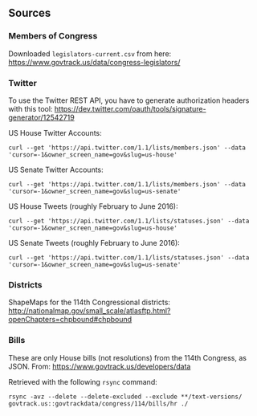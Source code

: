 ## Sources

### Members of Congress

Downloaded `legislators-current.csv` from here: https://www.govtrack.us/data/congress-legislators/

### Twitter

To use the Twitter REST API, you have to generate authorization headers with this tool: https://dev.twitter.com/oauth/tools/signature-generator/12542719

US House Twitter Accounts:

    curl --get 'https://api.twitter.com/1.1/lists/members.json' --data 'cursor=-1&owner_screen_name=gov&slug=us-house'

US Senate Twitter Accounts:

    curl --get 'https://api.twitter.com/1.1/lists/members.json' --data 'cursor=-1&owner_screen_name=gov&slug=us-senate'

US House Tweets (roughly February to June 2016): 

    curl --get 'https://api.twitter.com/1.1/lists/statuses.json' --data 'cursor=-1&owner_screen_name=gov&slug=us-house'

US Senate Tweets (roughly February to June 2016):

    curl --get 'https://api.twitter.com/1.1/lists/statuses.json' --data 'cursor=-1&owner_screen_name=gov&slug=us-senate'

### Districts

ShapeMaps for the 114th Congressional districts: http://nationalmap.gov/small_scale/atlasftp.html?openChapters=chpbound#chpbound

### Bills

These are only House bills (not resolutions) from the 114th Congress, as JSON. From: https://www.govtrack.us/developers/data

Retrieved with the following `rsync` command:

    rsync -avz --delete --delete-excluded --exclude **/text-versions/ govtrack.us::govtrackdata/congress/114/bills/hr ./

